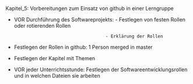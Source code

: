 Kapitel_5: Vorbereitungen zum Einsatz von github in einer Lerngruppe

- VOR Durchführung des Softwareprojekts: - Festlegen von festen Rollen oder rotierenden Rollen

                                         - Erklärung der Rollen
                                         
- Festlegen der Rollen in github: 1 Person merged in master
- Festlegen der Kapitel mit Themen
- VOR jeder Unterrichtsstunde: Festlegen der Softwareentwicklungsrollen und in welchen Dateien sie arbeiten
